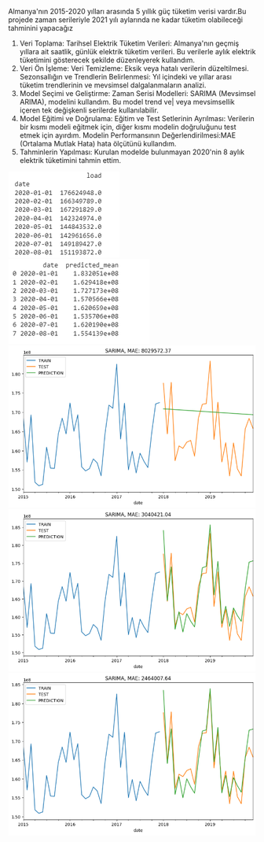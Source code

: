 Almanya'nın 2015-2020 yılları arasında 5 yıllık güç tüketim verisi vardır.Bu projede zaman serileriyle 2021 yılı aylarında ne kadar tüketim olabileceği tahminini yapacağız
1. Veri Toplama:​
Tarihsel Elektrik Tüketim Verileri: Almanya'nın geçmiş yıllara ait saatlik, günlük elektrik tüketim verileri.​
Bu verilerle aylık elektrik tüketimini gösterecek şekilde düzenleyerek kullandım.
2. Veri Ön İşleme:​
Veri Temizleme: Eksik veya hatalı verilerin düzeltilmesi.​
Sezonsallığın ve Trendlerin Belirlenmesi: Yıl içindeki ve yıllar arası tüketim trendlerinin ve mevsimsel dalgalanmaların analizi.​
3. Model Seçimi ve Geliştirme:​
Zaman Serisi Modelleri: SARIMA (Mevsimsel ARIMA), modelini kullandım. Bu model trend ve| veya mevsimsellik içeren tek değişkenli serilerde kullanılabilir.
4. Model Eğitimi ve Doğrulama:​
Eğitim ve Test Setlerinin Ayrılması: Verilerin bir kısmı modeli eğitmek için, diğer kısmı modelin doğruluğunu test etmek için ayırdım.
Modelin Performansının Değerlendirilmesi:MAE (Ortalama Mutlak Hata) hata ölçütünü kullandım.
5. Tahminlerin Yapılması:​
Kurulan modelde bulunmayan 2020'nin 8 aylık elektrik tüketimini tahmin ettim.

![Alt text](image-4.png)
![Alt text](<Ekran Görüntüsü (183)-1.png>)
![Alt text](<indir (2).png>)
![Alt text](<indir (1).png>)
![Alt text](indir.png)